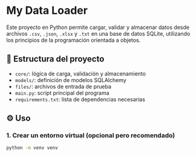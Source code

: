 # My Data Loader

Este proyecto en Python permite cargar, validar y almacenar datos desde archivos `.csv`, `.json`, `.xlsx` y `.txt` en una base de datos SQLite, utilizando los principios de la programación orientada a objetos.

## 🧱 Estructura del proyecto

- `core/`: lógica de carga, validación y almacenamiento
- `models/`: definición de modelos SQLAlchemy
- `files/`: archivos de entrada de prueba
- `main.py`: script principal del programa
- `requirements.txt`: lista de dependencias necesarias

## ⚙️ Uso

### 1. Crear un entorno virtual (opcional pero recomendado)

```bash
python -m venv venv
